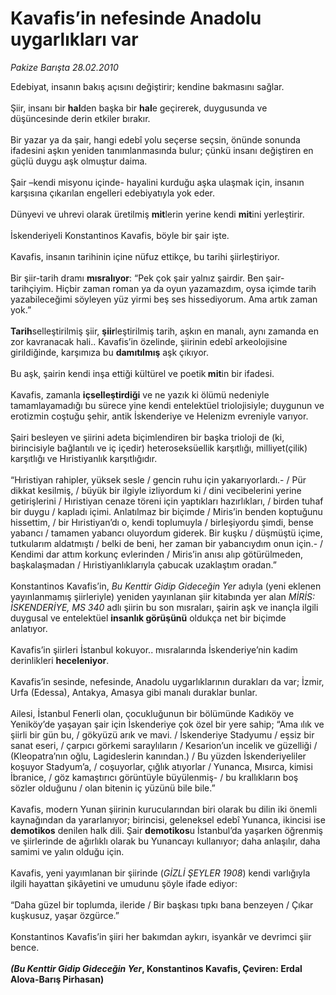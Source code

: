 # Kavafis’in nefesinde Anadolu uygarlıkları var

*Pakize Barışta 28.02.2010*

<div class="taraf_structure_2col_1zq">
<div class="margen_n">



 <p>Edebiyat, insanın bakış açısını değiştirir; kendine bakmasını sağlar. <br/><br/>Şiir, insanı bir <b>hal</b>den başka bir <b>hal</b>e geçirerek, duygusunda ve düşüncesinde derin etkiler bırakır. <br/><br/>Bir yazar ya da şair, hangi edebî yolu seçerse seçsin, önünde sonunda ifadesini aşkın yeniden tanımlanmasında bulur; çünkü insanı değiştiren en güçlü duygu aşk olmuştur daima. <br/><br/>Şair –kendi misyonu içinde- hayalini kurduğu aşka ulaşmak için, insanın karşısına çıkarılan engelleri edebiyatıyla yok eder. <br/><br/>Dünyevi ve uhrevi olarak üretilmiş <b>mit</b>lerin yerine kendi <b>mit</b>ini yerleştirir. <br/><br/>İskenderiyeli Konstantinos Kavafis, böyle bir şair işte. <br/><br/>Kavafis, insanın tarihinin içine nüfuz ettikçe, bu tarihi şiirleştiriyor. <br/><br/>Bir şiir-tarih dramı <b>mısralıyor</b>: “Pek çok şair yalnız şairdir. Ben şair-tarihçiyim. Hiçbir zaman roman ya da oyun yazamazdım, oysa içimde tarih yazabileceğimi söyleyen yüz yirmi beş ses hissediyorum. Ama artık zaman yok.”<b> <br/><br/>Tarih</b>selleştirilmiş şiir, <b>şiir</b>leştirilmiş tarih, aşkın en manalı, aynı zamanda en zor kavranacak hali.. Kavafis’in özelinde, şiirinin edebî arkeolojisine girildiğinde, karşımıza bu <b>damıtılmış</b> aşk çıkıyor. <br/><br/>Bu aşk, şairin kendi inşa ettiği kültürel ve poetik<b> mit</b>in bir ifadesi. <br/><br/>Kavafis, zamanla <b>içselleştirdiği</b> ve ne yazık ki ölümü nedeniyle tamamlayamadığı bu sürece yine kendi entelektüel triolojisiyle; duygunun ve erotizmin coştuğu şehir, antik İskenderiye ve Helenizm evreniyle varıyor. <br/><br/>Şairi besleyen ve şiirini adeta biçimlendiren bir başka trioloji de (ki, birincisiyle bağlantılı ve iç içedir) heteroseksüellik karşıtlığı, milliyet(çilik) karşıtlığı ve Hıristiyanlık karşıtlığıdır. <br/><br/>“Hıristiyan rahipler, yüksek sesle / gencin ruhu için yakarıyorlardı.- / Pür dikkat kesilmiş, / büyük bir ilgiyle izliyordum ki / dini vecibelerini yerine getirişlerini / Hıristiyan cenaze töreni için yaptıkları hazırlıkları, / birden tuhaf bir duygu / kapladı içimi. Anlatılmaz bir biçimde / Miris’in benden koptuğunu hissettim, / bir Hıristiyan’dı o, kendi toplumuyla / birleşiyordu şimdi, bense yabancı / tamamen yabancı oluyordum giderek. Bir kuşku / düşmüştü içime, tutkularım aldatmıştı / belki de beni, her zaman bir yabancıydım onun için.- / Kendimi dar attım korkunç evlerinden / Miris’in anısı alıp götürülmeden, başkalaşmadan / Hıristiyanlıklarıyla çabucak uzaklaştım oradan.” <br/><br/>Konstantinos Kavafis’in, <i>Bu Kenttir Gidip Gideceğin Yer </i>adıyla (yeni eklenen yayınlanmamış şiirleriyle) yeniden yayınlanan şiir kitabında yer alan <i>MİRİS: İSKENDERİYE, MS 340</i> adlı şiirin bu son mısraları, şairin aşk ve inançla ilgili duygusal ve entelektüel <b>insanlık görüşünü</b> oldukça net bir biçimde anlatıyor. <br/><br/>Kavafis’in şiirleri İstanbul kokuyor.. mısralarında İskenderiye’nin kadim derinlikleri <b>heceleniyor</b>. <br/><br/>Kavafis’in sesinde, nefesinde, Anadolu uygarlıklarının durakları da var; İzmir, Urfa (Edessa), Antakya, Amasya gibi manalı duraklar bunlar. <br/><br/>Ailesi, İstanbul Fenerli olan, çocukluğunun bir bölümünde Kadıköy ve Yeniköy’de yaşayan şair için İskenderiye çok özel bir yere sahip; “Ama ılık ve şiirli bir gün bu, / gökyüzü arık ve mavi. / İskenderiye Stadyumu / eşsiz bir sanat eseri, / çarpıcı görkemi saraylıların / Kesarion’un incelik ve güzelliği / (Kleopatra’nın oğlu, Lagideslerin kanından.) / Bu yüzden İskenderiyeliler koşuyor Stadyum’a, / coşuyorlar, çığlık atıyorlar / Yunanca, Mısırca, kimisi İbranice, / göz kamaştırıcı görüntüyle büyülenmiş- / bu krallıkların boş sözler olduğunu / olan bitenin iç yüzünü bile bile.” <br/><br/>Kavafis, modern Yunan şiirinin kurucularından biri olarak bu dilin iki önemli kaynağından da yararlanıyor; birincisi, geleneksel edebî Yunanca, ikincisi ise<b> demotikos</b> denilen halk dili. Şair <b>demotikos</b>u İstanbul’da yaşarken öğrenmiş ve şiirlerinde de ağırlıklı olarak bu Yunancayı kullanıyor; daha anlaşılır, daha samimi ve yalın olduğu için. <br/><br/>Kavafis, yeni yayımlanan bir şiirinde (<i>GİZLİ ŞEYLER 1908</i>) kendi varlığıyla ilgili hayattan şikâyetini ve umudunu şöyle ifade ediyor: <br/><br/>“Daha güzel bir toplumda, ileride / Bir başkası tıpkı bana benzeyen / Çıkar kuşkusuz, yaşar özgürce.” <br/><br/>Konstantinos Kavafis’in şiiri her bakımdan aykırı, isyankâr ve devrimci şiir bence. <b><i><br/><br/>(Bu Kenttir Gidip Gideceğin Yer</i>, Konstantinos Kavafis, Çeviren: Erdal Alova-Barış Pirhasan)</b></p>
<br/>
<br/>
<br/>



<br/>


<div id="taraf_not">
</div>

</div>


</div>
